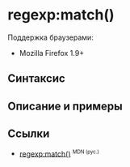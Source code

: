# regexp​:match()

Поддержка браузерами:

- Mozilla Firefox 1.9+

## Синтаксис

## Описание и примеры

## Ссылки

- [regexp​:match()](https://developer.mozilla.org/en-US/docs/Web/EXSLT/regexp/match) <sup><small>MDN (рус.)</small></sup>
